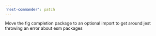 ```yaml
---
'nest-commander': patch
---
```


Move the fig completion package to an optional import to get around jest
throwing an error about esm packages
